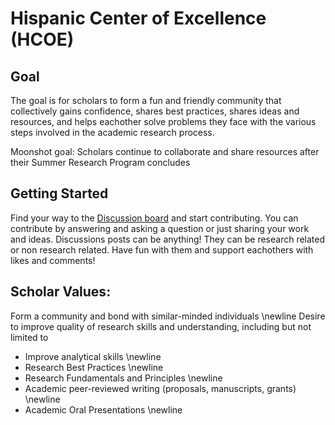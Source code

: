 # Hispanic Center of Excellence (HCOE)

## Goal
The goal is for scholars to form a fun and friendly community that collectively gains confidence, shares best practices, shares ideas and resources, and helps eachother solve problems they face  with the various steps involved in the academic research process.

Moonshot goal: Scholars continue to collaborate and share resources after their Summer Research Program concludes

## Getting Started
Find your way to the [Discussion board](https://github.com/Open-Research-Program/HCOE/discussion) and start contributing.
You can contribute by answering and asking a question or just sharing your work and ideas. 
Discussions posts can be anything! They can be research related or non research related.  Have fun with them and support eachothers with likes and comments!

## Scholar Values:
Form a community and bond with similar-minded individuals \newline 
Desire to improve quality of research skills and understanding, including but not limited to
- Improve analytical skills \newline 
- Research Best Practices  \newline 
- Research Fundamentals and Principles \newline 
- Academic peer-reviewed writing (proposals, manuscripts, grants) \newline 
- Academic Oral Presentations \newline 
